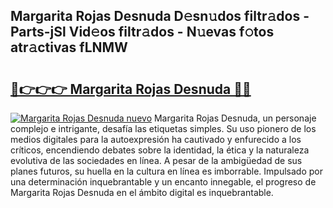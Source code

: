 ## Margarita Rojas Desnuda D𝚎sn𝚞dos filtr𝚊dos - Parts-jSl Vid𝚎os filtr𝚊dos - N𝚞evas f𝚘tos atr𝚊ctivas fLNMW

# <h2><a href="http://mbbcyw3.tromn.icu/?c=Margarita+Rojas+Desnuda">🔗👉👉👉 Margarita Rojas Desnuda 🔗🔗</a></h2>

[![Margarita Rojas Desnuda nuevo](https://i.imgur.com/pEAQMta.gif)](http://mbbcyw3.tromn.icu/?c=Margarita+Rojas+Desnuda)
Margarita Rojas Desnuda, un personaje complejo e intrigante, desafía las etiquetas simples. Su uso pionero de los medios digitales para la autoexpresión ha cautivado y enfurecido a los críticos, encendiendo debates sobre la identidad, la ética y la naturaleza evolutiva de las sociedades en línea. A pesar de la ambigüedad de sus planes futuros, su huella en la cultura en línea es imborrable. Impulsado por una determinación inquebrantable y un encanto innegable, el progreso de Margarita Rojas Desnuda en el ámbito digital es inquebrantable.
